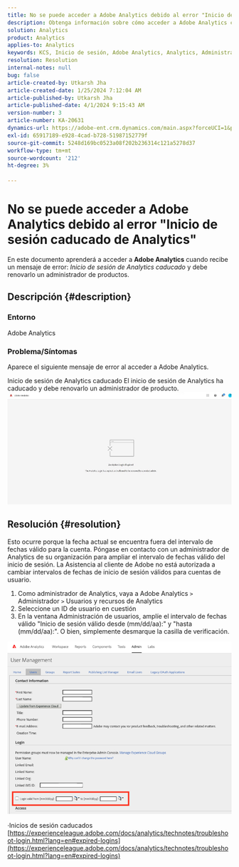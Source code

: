 ```yaml
---
title: No se puede acceder a Adobe Analytics debido al error "Inicio de sesión caducado de Analytics"
description: Obtenga información sobre cómo acceder a Adobe Analytics cuando el inicio de sesión de Analytics ha caducado y un administrador de productos debe renovarlo.
solution: Analytics
product: Analytics
applies-to: Analytics
keywords: KCS, Inicio de sesión, Adobe Analytics, Analytics, Administrador de productos, Error, Inicio de sesión de Analytics caducado
resolution: Resolution
internal-notes: null
bug: false
article-created-by: Utkarsh Jha
article-created-date: 1/25/2024 7:12:04 AM
article-published-by: Utkarsh Jha
article-published-date: 4/1/2024 9:15:43 AM
version-number: 3
article-number: KA-20631
dynamics-url: https://adobe-ent.crm.dynamics.com/main.aspx?forceUCI=1&pagetype=entityrecord&etn=knowledgearticle&id=42251a07-51bb-ee11-a569-6045bd006b3d
exl-id: 65917189-e928-4cad-b728-51987152779f
source-git-commit: 5248d169bc0523a08f202b236314c121a5278d37
workflow-type: tm+mt
source-wordcount: '212'
ht-degree: 3%

---
```


# No se puede acceder a Adobe Analytics debido al error &quot;Inicio de sesión caducado de Analytics&quot;


En este documento aprenderá a acceder a <b>Adobe Analytics</b> cuando recibe un mensaje de error: *Inicio de sesión de Analytics caducado* y debe renovarlo un administrador de productos.

## Descripción {#description}


### <b>Entorno</b>

Adobe Analytics



### <b>Problema/Síntomas</b>

Aparece el siguiente mensaje de error al acceder a Adobe Analytics.

Inicio de sesión de Analytics caducado El inicio de sesión de Analytics ha caducado y debe renovarlo un administrador de producto.
 <br>![](assets/___43251a07-51bb-ee11-a569-6045bd006b3d___.jpeg)

## Resolución {#resolution}


Esto ocurre porque la fecha actual se encuentra fuera del intervalo de fechas válido para la cuenta. Póngase en contacto con un administrador de Analytics de su organización para ampliar el intervalo de fechas válido del inicio de sesión. La Asistencia al cliente de Adobe no está autorizada a cambiar intervalos de fechas de inicio de sesión válidos para cuentas de usuario.

1. Como administrador de Analytics, vaya a Adobe Analytics `>`  Administrador `>`  Usuarios y recursos de Analytics
2. Seleccione un ID de usuario en cuestión
3. En la ventana Administración de usuarios, amplíe el intervalo de fechas válido &quot;Inicio de sesión válido desde (mm/dd/aa):&quot; y &quot;hasta (mm/dd/aa):&quot;. O bien, simplemente desmarque la casilla de verificación.


![](assets/6282c86d-563a-ed11-9db0-0022480869de.png)

·Inicios de sesión caducados
[https://experienceleague.adobe.com/docs/analytics/technotes/troubleshoot-login.html?lang=en#expired-logins](https://experienceleague.adobe.com/docs/analytics/technotes/troubleshoot-login.html?lang=en#expired-logins)
